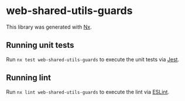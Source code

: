 # web-shared-utils-guards

This library was generated with [Nx](https://nx.dev).

## Running unit tests

Run `nx test web-shared-utils-guards` to execute the unit tests via [Jest](https://jestjs.io).

## Running lint

Run `nx lint web-shared-utils-guards` to execute the lint via [ESLint](https://eslint.org/).
